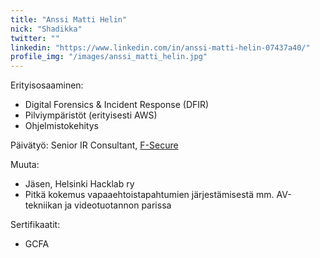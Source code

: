 ```yaml
---
title: "Anssi Matti Helin"
nick: "Shadikka"
twitter: ""
linkedin: "https://www.linkedin.com/in/anssi-matti-helin-07437a40/"
profile_img: "/images/anssi_matti_helin.jpg"
---
```


Erityisosaaminen:
* Digital Forensics & Incident Response (DFIR)
* Pilviympäristöt (erityisesti AWS)
* Ohjelmistokehitys

Päivätyö: Senior IR Consultant, [F-Secure](https://www.f-secure.com/consulting)

Muuta:
* Jäsen, Helsinki Hacklab ry
* Pitkä kokemus vapaaehtoistapahtumien järjestämisestä mm. AV-tekniikan ja videotuotannon parissa

Sertifikaatit:
* GCFA
